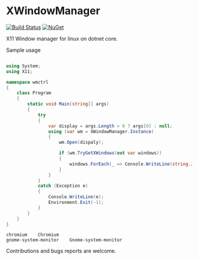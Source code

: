 # XWindowManager

[![Build Status](https://travis-ci.org/flamencist/XWindowManager.svg?branch=master)](https://travis-ci.org/flamencist/XWindowManager)
[![NuGet](https://img.shields.io/nuget/v/XWindowManager.svg)](https://www.nuget.org/packages/XWindowManager/)

X11 Window manager for linux on dotnet core.

Sample usage

```cs

using System;
using X11;

namespace wmctrl
{
    class Program
    {
        static void Main(string[] args)
        {
            try
            {
				var display = args.Length > 0 ? args[0] : null;
                using (var wm = XWindowManager.Instance)
                {
                    wm.Open(dispaly);

                    if (wm.TryGetXWindows(out var windows))
                    {
                        windows.ForEach(_ => Console.WriteLine(string.Join("\t", _.WmClass)));
                    }
                }
            }
            catch (Exception e)
            {
                Console.WriteLine(e);
                Environment.Exit(-1);
            }
        }
    }
}

```

```
chromium	Chromium
gnome-system-monitor	Gnome-system-monitor
```

Contributions and bugs reports are welcome.